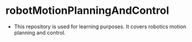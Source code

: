 # robotMotionPlanningAndControl
- This repository is used for learning purposes. It covers robotics motion planning and control. 
